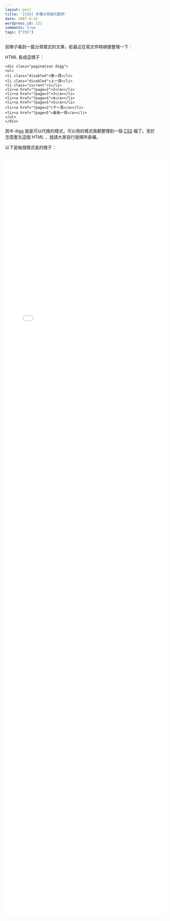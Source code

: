 ```yaml
---
layout: post
title: '[CSS] 多種分頁樣式範例'
date: 2007-8-15
wordpress_id: 223
comments: true
tags: ["CSS"]
---
```


前陣子看到一篇分頁樣式的文章，趁最近在寫文件時順便整理一下：

<!--more-->

HTML 長成這樣子：

```
<div class="pagination digg">
<ul>
<li class="disabled">第一頁</li>
<li class="disabled">上一頁</li>
<li class="current">1</li>
<li><a href="?page=2">2</a></li>
<li><a href="?page=3">3</a></li>
<li><a href="?page=4">4</a></li>
<li><a href="?page=5">5</a></li>
<li><a href="?page=2">下一頁</a></li>
<li><a href="?page=5">最後一頁</a></li>
</ul>
</div>

```

其中 digg 就是可以代換的樣式，可以用的樣式我都整理到一個 [CSS](/resources/pagination_styles/pagination.zip) 檔了。至於怎麼產生這個 HTML ，就請大家自行發揮所長囉。

以下是每個樣式長的樣子：

<iframe frameborder="0" width="530" height="2500" src="/resources/pagination_styles/"></iframe>
